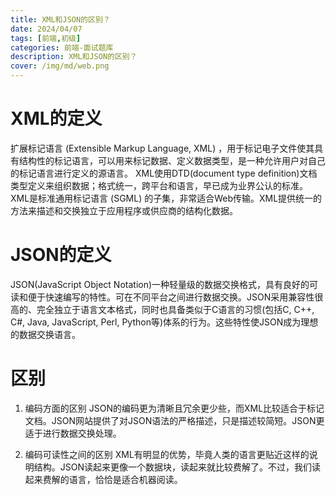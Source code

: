 ```yaml
---
title: XML和JSON的区别？
date: 2024/04/07
tags: [前端,初级]
categories: 前端-面试题库
description: XML和JSON的区别？
cover: /img/md/web.png
---
```



# XML的定义
扩展标记语言 (Extensible Markup Language, XML) ，用于标记电子文件使其具有结构性的标记语言，可以用来标记数据、定义数据类型，是一种允许用户对自己的标记语言进行定义的源语言。 XML使用DTD(document type definition)文档类型定义来组织数据；格式统一，跨平台和语言，早已成为业界公认的标准。
XML是标准通用标记语言 (SGML) 的子集，非常适合Web传输。XML提供统一的方法来描述和交换独立于应用程序或供应商的结构化数据。

# JSON的定义
JSON(JavaScript Object Notation)一种轻量级的数据交换格式，具有良好的可读和便于快速编写的特性。可在不同平台之间进行数据交换。JSON采用兼容性很高的、完全独立于语言文本格式，同时也具备类似于C语言的习惯(包括C, C++, C#, Java, JavaScript, Perl, Python等)体系的行为。这些特性使JSON成为理想的数据交换语言。

# 区别
1. 编码方面的区别
JSON的编码更为清晰且冗余更少些，而XML比较适合于标记文档。JSON网站提供了对JSON语法的严格描述，只是描述较简短。JSON更适于进行数据交换处理。

2. 编码可读性之间的区别
XML有明显的优势，毕竟人类的语言更贴近这样的说明结构。JSON读起来更像一个数据块，读起来就比较费解了。不过，我们读起来费解的语言，恰恰是适合机器阅读。